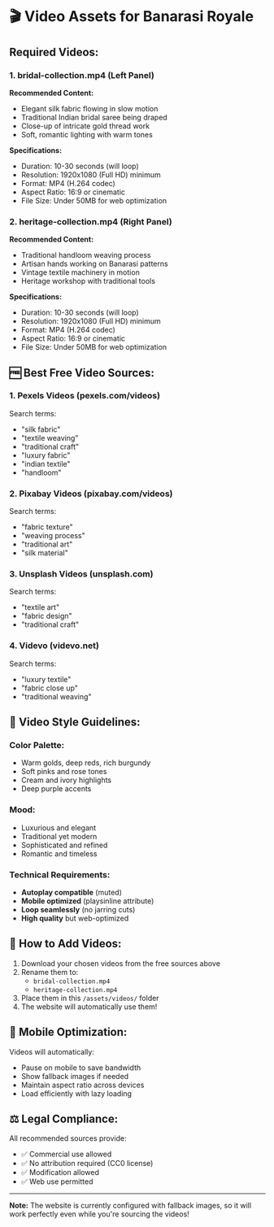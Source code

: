 # 🎬 Video Assets for Banarasi Royale

## Required Videos:

### 1. **bridal-collection.mp4** (Left Panel)
**Recommended Content:**
- Elegant silk fabric flowing in slow motion
- Traditional Indian bridal saree being draped
- Close-up of intricate gold thread work
- Soft, romantic lighting with warm tones

**Specifications:**
- Duration: 10-30 seconds (will loop)
- Resolution: 1920x1080 (Full HD) minimum
- Format: MP4 (H.264 codec)
- Aspect Ratio: 16:9 or cinematic
- File Size: Under 50MB for web optimization

### 2. **heritage-collection.mp4** (Right Panel)
**Recommended Content:**
- Traditional handloom weaving process
- Artisan hands working on Banarasi patterns
- Vintage textile machinery in motion
- Heritage workshop with traditional tools

**Specifications:**
- Duration: 10-30 seconds (will loop)
- Resolution: 1920x1080 (Full HD) minimum
- Format: MP4 (H.264 codec)
- Aspect Ratio: 16:9 or cinematic
- File Size: Under 50MB for web optimization

## 🆓 **Best Free Video Sources:**

### **1. Pexels Videos** (pexels.com/videos)
Search terms:
- "silk fabric"
- "textile weaving"
- "traditional craft"
- "luxury fabric"
- "indian textile"
- "handloom"

### **2. Pixabay Videos** (pixabay.com/videos)
Search terms:
- "fabric texture"
- "weaving process"
- "traditional art"
- "silk material"

### **3. Unsplash Videos** (unsplash.com)
Search terms:
- "textile art"
- "fabric design"
- "traditional craft"

### **4. Videvo** (videvo.net)
Search terms:
- "luxury textile"
- "fabric close up"
- "traditional weaving"

## 🎨 **Video Style Guidelines:**

### **Color Palette:**
- Warm golds, deep reds, rich burgundy
- Soft pinks and rose tones
- Cream and ivory highlights
- Deep purple accents

### **Mood:**
- Luxurious and elegant
- Traditional yet modern
- Sophisticated and refined
- Romantic and timeless

### **Technical Requirements:**
- **Autoplay compatible** (muted)
- **Mobile optimized** (playsinline attribute)
- **Loop seamlessly** (no jarring cuts)
- **High quality** but web-optimized

## 🔧 **How to Add Videos:**

1. Download your chosen videos from the free sources above
2. Rename them to:
   - `bridal-collection.mp4`
   - `heritage-collection.mp4`
3. Place them in this `/assets/videos/` folder
4. The website will automatically use them!

## 📱 **Mobile Optimization:**

Videos will automatically:
- Pause on mobile to save bandwidth
- Show fallback images if needed
- Maintain aspect ratio across devices
- Load efficiently with lazy loading

## ⚖️ **Legal Compliance:**

All recommended sources provide:
- ✅ Commercial use allowed
- ✅ No attribution required (CC0 license)
- ✅ Modification allowed
- ✅ Web use permitted

---

**Note:** The website is currently configured with fallback images, so it will work perfectly even while you're sourcing the videos!

